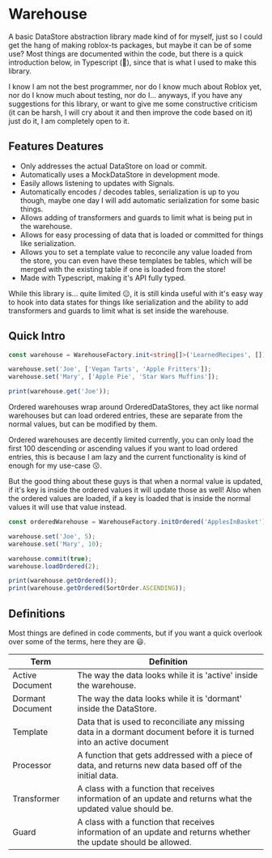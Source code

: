 # Warehouse

A basic DataStore abstraction library made kind of for myself, just so I could get the hang of making roblox-ts packages, but maybe it can be of some use?
Most things are documented within the code, but there is a quick introduction below, in Typescript (💙), since that is what I used to make this library.

I know I am not the best programmer, nor do I know much about Roblox yet, nor do I know much about testing, nor do I... anyways, if you have any suggestions for this library, or want to give me some constructive criticism (it can be harsh, I will cry about it and then improve the code based on it) just do it, I am completely open to it.

## Features Deatures

-   Only addresses the actual DataStore on load or commit.
-   Automatically uses a MockDataStore in development mode.
-   Easily allows listening to updates with Signals.
-   Automatically encodes / decodes tables, serialization is up to you though, maybe one day I will add automatic serialization for some basic things.
-   Allows adding of transformers and guards to limit what is being put in the warehouse.
-   Allows for easy processing of data that is loaded or committed for things like serialization.
-   Allows you to set a template value to reconcile any value loaded from the store, you can even have these templates be tables, which will be merged with the existing table if one is loaded from the store!
-   Made with Typescript, making it's API fully typed.

While this library is... quite limited 😑, it is still kinda useful with it's easy way to hook into data states for things like serialization and the ability to add transformers and guards to limit what is set inside the warehouse.

## Quick Intro

```ts
const warehouse = WarehouseFactory.init<string[]>('LearnedRecipes', []);

warehouse.set('Joe', ['Vegan Tarts', 'Apple Fritters']);
warehouse.set('Mary', ['Apple Pie', 'Star Wars Muffins']);

print(warehouse.get('Joe'));
```

Ordered warehouses wrap around OrderedDataStores, they act like normal warehouses but can load ordered entries, these are separate from the normal values, but can be modified by them.

Ordered warehouses are decently limited currently, you can only load the first 100 descending or ascending values if you want to load ordered entries, this is because I am lazy and the current functionality is kind of enough for my use-case 😗.

But the good thing about these guys is that when a normal value is updated, if it's key is inside the ordered values it will update those as well! Also when the ordered values are loaded, if a key is loaded that is inside the normal values it will use that value instead.

```ts
const orderedWarehouse = WarehouseFactory.initOrdered('ApplesInBasket');

warehouse.set('Joe', 5);
warehouse.set('Mary', 10);

warehouse.commit(true);
warehouse.loadOrdered(2);

print(warehouse.getOrdered());
print(warehouse.getOrdered(SortOrder.ASCENDING));
```

## Definitions

Most things are defined in code comments, but if you want a quick overlook over some of the terms, here they are 😃.

| Term             | Definition                                                                                                           |
| ---------------- | -------------------------------------------------------------------------------------------------------------------- |
| Active Document  | The way the data looks while it is 'active' inside the warehouse.                                                    |
| Dormant Document | The way the data looks while it is 'dormant' inside the DataStore.                                                   |
| Template         | Data that is used to reconciliate any missing data in a dormant document before it is turned into an active document |
| Processor        | A function that gets addressed with a piece of data, and returns new data based off of the initial data.             |
| Transformer      | A class with a function that receives information of an update and returns what the updated value should be.         |
| Guard            | A class with a function that receives information of an update and returns whether the update should be allowed.     |
